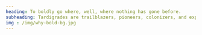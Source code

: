 ```yaml
---
heading: To boldly go where, well, where nothing has gone before.
subheading: Tardigrades are trailblazers, pioneers, colonizers, and explorers. They’re often among the very first multicellular animals to colonize new environments. Because they’re the first life to populate new environments, they attract other invertebrates and predators, basically forming the first food chain. Is it a little on the nose that we view ourselves seen as pioneers? Maybe. But, it’s still a pretty damn cool idea.
img : /img/why-bold-bg.jpg
---
```

